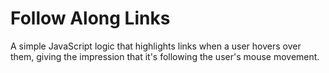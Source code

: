 # Follow Along Links

A simple JavaScript logic that highlights links when a user hovers over them, giving the impression that it's following the user's mouse movement.